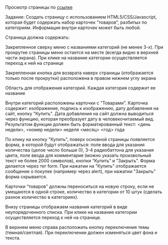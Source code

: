 Просмотр страницы по [ссылке](http://for-digital-design-test.surge.sh)

Задание:
Создать страницу с использованием HTML5/CSS/Javascript, которая будет содержать набор карточек "товаров", разбитых по категориям. Информация внутри карточек может быть любой.

Cтраница должна содержать:

Закрепленное сверху меню с названиями категорий (не менее 3-х). При прокрутке страницы меню остается на месте (всегда видно в верхней части экрана). При клике на название категории осуществляется переход к ней на странице

Закрепленная кнопка для возврата наверх страницы (отображается только после прокрутки) расположена в правом нижнем углу экрана

Область для отображения категорий. Каждая категория содержит ее название

Внутри категорий расположены карточки с "Товарами". Карточка содержит: изображение, подпись к изображению, дату добавления на сайт, кнопку "Купить". Дата добавления на сайт должна выводиться через функцию, которая преобразует дату в человекочитаемый вид. Результатом функции должен быть форматированный текст: <день недели>, <номер недели> неделя <месяц> <год> года

По клику на кнопку "Купить", поверх основной страницы появляется форма, в которой будут отображаться: поле ввода для указания количества (целое число больше 0), 3-4 радиобаттона для указания цвета, поле ввода для комментария (можно указать произвольный текст не более 2000 символов), кнопки “Купить” и “Закрыть”.
Форма делается через тег form. При нажатии на "Купить" отображается сообщение о покупке (например через alert), при нажатии "Закрыть" форма скрывается.

Карточки “товаров” должны переноситься на новую строку, если не умещаются в одной строке, количество в категории от 10 штук (сделать разное количество в категориях).

Внизу страницы отображаем названия категорий в виде неупорядоченного списка. При клике на название категории осуществляется переход к ней на странице.

В верхнем меню справа расположить кнопку переключения темы (темная/светлая). При переключении должен изменяться цвет фона и текста.